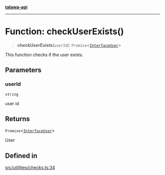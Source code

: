 [**talawa-api**](../../../README.md)

***

# Function: checkUserExists()

> **checkUserExists**(`userId`): `Promise`\<[`InterfaceUser`](../../../models/User/interfaces/InterfaceUser.md)\>

This function checks if the user exists.

## Parameters

### userId

`string`

user id

## Returns

`Promise`\<[`InterfaceUser`](../../../models/User/interfaces/InterfaceUser.md)\>

User

## Defined in

[src/utilities/checks.ts:34](https://github.com/Suyash878/talawa-api/blob/095e6964ce2a06c1c30d1acf81b6162203f1db91/src/utilities/checks.ts#L34)
